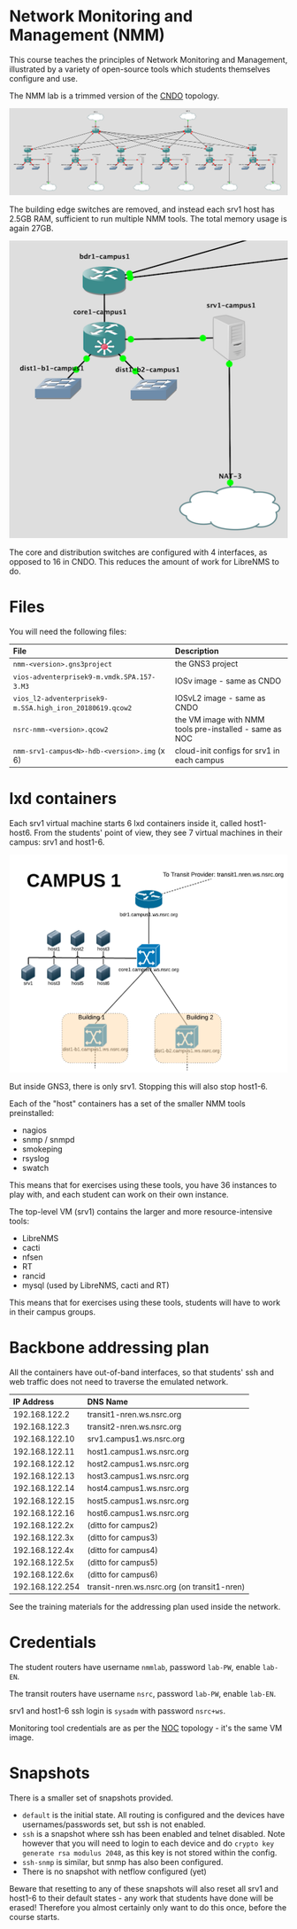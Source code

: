 # Network Monitoring and Management (NMM)

This course teaches the principles of Network Monitoring and Management,
illustrated by a variety of open-source tools which students themselves
configure and use.

The NMM lab is a trimmed version of the [CNDO](../cndo/) topology.

![NMM topology](nmm-complete.png)

The building edge switches are removed, and instead each srv1 host has 2.5GB
RAM, sufficient to run multiple NMM tools.  The total memory usage is again 27GB.

![NMM campus](nmm-campus.png)

The core and distribution switches are configured with 4 interfaces, as
opposed to 16 in CNDO.  This reduces the amount of work for LibreNMS to do.

# Files

You will need the following files:

File | Description
:--- | :----------
`nmm-<version>.gns3project` | the GNS3 project
`vios-adventerprisek9-m.vmdk.SPA.157-3.M3` | IOSv image - same as CNDO
`vios_l2-adventerprisek9-m.SSA.high_iron_20180619.qcow2` | IOSvL2 image - same as CNDO
`nsrc-nmm-<version>.qcow2` | the VM image with NMM tools pre-installed - same as NOC
`nmm-srv1-campus<N>-hdb-<version>.img` (x 6) | cloud-init configs for srv1 in each campus

# lxd containers

Each srv1 virtual machine starts 6 lxd containers inside it, called
host1-host6.  From the students' point of view, they see 7 virtual machines
in their campus: srv1 and host1-6.

![NMM campus student view](nmm-campus1-detailed.png)

But inside GNS3, there is only srv1.  Stopping this will also stop host1-6.

Each of the "host" containers has a set of the smaller NMM tools
preinstalled:

* nagios
* snmp / snmpd
* smokeping
* rsyslog
* swatch

This means that for exercises using these tools, you have 36 instances to
play with, and each student can work on their own instance.

The top-level VM (srv1) contains the larger and more resource-intensive
tools:

* LibreNMS
* cacti
* nfsen
* RT
* rancid
* mysql (used by LibreNMS, cacti and RT)

This means that for exercises using these tools, students will have to work
in their campus groups.

# Backbone addressing plan

All the containers have out-of-band interfaces, so that students' ssh and
web traffic does not need to traverse the emulated network.

IP Address      | DNS Name
:-------------- | :---------------------------
192.168.122.2   | transit1-nren.ws.nsrc.org
192.168.122.3   | transit2-nren.ws.nsrc.org
192.168.122.10  | srv1.campus1.ws.nsrc.org
192.168.122.11  | host1.campus1.ws.nsrc.org
192.168.122.12  | host2.campus1.ws.nsrc.org
192.168.122.13  | host3.campus1.ws.nsrc.org
192.168.122.14  | host4.campus1.ws.nsrc.org
192.168.122.15  | host5.campus1.ws.nsrc.org
192.168.122.16  | host6.campus1.ws.nsrc.org
192.168.122.2x  | (ditto for campus2)
192.168.122.3x  | (ditto for campus3)
192.168.122.4x  | (ditto for campus4)
192.168.122.5x  | (ditto for campus5)
192.168.122.6x  | (ditto for campus6)
192.168.122.254 | transit-nren.ws.nsrc.org (on transit1-nren)

See the training materials for the addressing plan used inside the network.

# Credentials

The student routers have username `nmmlab`, password `lab-PW`, enable
`lab-EN`.

The transit routers have username `nsrc`, password `lab-PW`, enable
`lab-EN`.

srv1 and host1-6 ssh login is `sysadm` with password `nsrc+ws`.

Monitoring tool credentials are as per the [NOC](../noc/#credentials) topology -
it's the same VM image.

# Snapshots

There is a smaller set of snapshots provided.

* `default` is the initial state.  All routing is configured and the devices
  have usernames/passwords set, but ssh is not enabled.
* `ssh` is a snapshot where ssh has been enabled and telnet disabled. Note
  however that you will need to login to each device and do
  `crypto key generate rsa modulus 2048`, as this key is not stored within
  the config.
* `ssh-snmp` is similar, but snmp has also been configured.
* There is no snapshot with netflow configured (yet)

Beware that resetting to any of these snapshots will also reset all srv1 and
host1-6 to their default states - any work that students have done will be
erased!  Therefore you almost certainly only want to do this once, before the
course starts.

